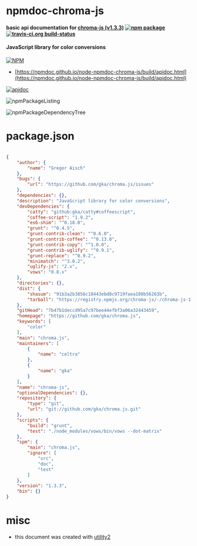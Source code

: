# npmdoc-chroma-js

#### basic api documentation for  [chroma-js (v1.3.3)](https://github.com/gka/chroma.js)  [![npm package](https://img.shields.io/npm/v/npmdoc-chroma-js.svg?style=flat-square)](https://www.npmjs.org/package/npmdoc-chroma-js) [![travis-ci.org build-status](https://api.travis-ci.org/npmdoc/node-npmdoc-chroma-js.svg)](https://travis-ci.org/npmdoc/node-npmdoc-chroma-js)

#### JavaScript library for color conversions

[![NPM](https://nodei.co/npm/chroma-js.png?downloads=true&downloadRank=true&stars=true)](https://www.npmjs.com/package/chroma-js)

- [https://npmdoc.github.io/node-npmdoc-chroma-js/build/apidoc.html](https://npmdoc.github.io/node-npmdoc-chroma-js/build/apidoc.html)

[![apidoc](https://npmdoc.github.io/node-npmdoc-chroma-js/build/screenCapture.buildCi.browser.%252Ftmp%252Fbuild%252Fapidoc.html.png)](https://npmdoc.github.io/node-npmdoc-chroma-js/build/apidoc.html)

![npmPackageListing](https://npmdoc.github.io/node-npmdoc-chroma-js/build/screenCapture.npmPackageListing.svg)

![npmPackageDependencyTree](https://npmdoc.github.io/node-npmdoc-chroma-js/build/screenCapture.npmPackageDependencyTree.svg)



# package.json

```json

{
    "author": {
        "name": "Gregor Aisch"
    },
    "bugs": {
        "url": "https://github.com/gka/chroma.js/issues"
    },
    "dependencies": {},
    "description": "JavaScript library for color conversions",
    "devDependencies": {
        "catty": "github:gka/catty#coffeescript",
        "coffee-script": "1.9.2",
        "es6-shim": "^0.18.0",
        "grunt": "^0.4.5",
        "grunt-contrib-clean": "^0.6.0",
        "grunt-contrib-coffee": "^0.13.0",
        "grunt-contrib-copy": "^1.0.0",
        "grunt-contrib-uglify": "^0.9.1",
        "grunt-replace": "^0.9.2",
        "minimatch": "^3.0.2",
        "uglify-js": "2.x",
        "vows": "0.8.x"
    },
    "directories": {},
    "dist": {
        "shasum": "91b3a2b3856c18443ebd8c9719faea108b56263b",
        "tarball": "https://registry.npmjs.org/chroma-js/-/chroma-js-1.3.3.tgz"
    },
    "gitHead": "7b47b1deccd95a7c97bee44efbf3a06a32443459",
    "homepage": "https://github.com/gka/chroma.js",
    "keywords": [
        "color"
    ],
    "main": "chroma.js",
    "maintainers": [
        {
            "name": "celtra"
        },
        {
            "name": "gka"
        }
    ],
    "name": "chroma-js",
    "optionalDependencies": {},
    "repository": {
        "type": "git",
        "url": "git://github.com/gka/chroma.js.git"
    },
    "scripts": {
        "build": "grunt",
        "test": "./node_modules/vows/bin/vows --dot-matrix"
    },
    "spm": {
        "main": "chroma.js",
        "ignore": [
            "src",
            "doc",
            "test"
        ]
    },
    "version": "1.3.3",
    "bin": {}
}
```



# misc
- this document was created with [utility2](https://github.com/kaizhu256/node-utility2)
